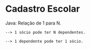 # Cadastro Escolar
Java: Relação de 1 para N. 

    --> 1 sócio pode ter N dependentes. 

    --> 1 dependente pode ter 1 sócio.
